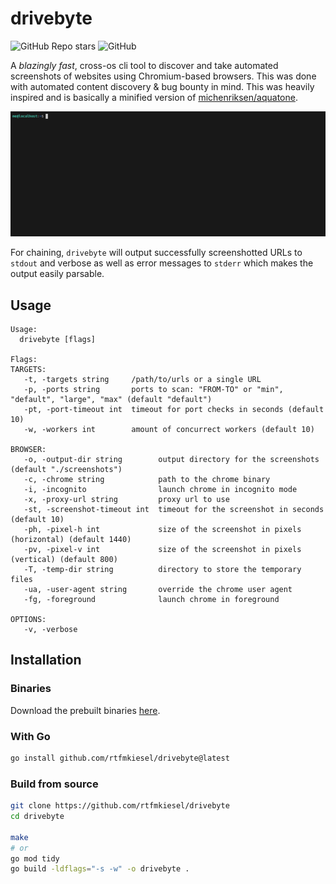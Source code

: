 # drivebyte
![GitHub Repo stars](https://img.shields.io/github/stars/rtfmkiesel/drivebyte) ![GitHub](https://img.shields.io/github/license/rtfmkiesel/drivebyte)

A *blazingly fast*, cross-os cli tool to discover and take automated screenshots of websites using Chromium-based browsers. This was done with automated content discovery & bug bounty in mind. This was heavily inspired and is basically a minified version of [michenriksen/aquatone](https://github.com/michenriksen/aquatone). 

![](demo.gif)

For chaining, `drivebyte` will output successfully screenshotted URLs to `stdout` and verbose as well as error messages to `stderr` which makes the output easily parsable. 

## Usage
```
Usage:
  drivebyte [flags]

Flags:
TARGETS:
   -t, -targets string     /path/to/urls or a single URL
   -p, -ports string       ports to scan: "FROM-TO" or "min", "default", "large", "max" (default "default")
   -pt, -port-timeout int  timeout for port checks in seconds (default 10)
   -w, -workers int        amount of concurrect workers (default 10)

BROWSER:
   -o, -output-dir string        output directory for the screenshots (default "./screenshots")
   -c, -chrome string            path to the chrome binary
   -i, -incognito                launch chrome in incognito mode
   -x, -proxy-url string         proxy url to use
   -st, -screenshot-timeout int  timeout for the screenshot in seconds (default 10)
   -ph, -pixel-h int             size of the screenshot in pixels (horizontal) (default 1440)
   -pv, -pixel-v int             size of the screenshot in pixels (vertical) (default 800)
   -T, -temp-dir string          directory to store the temporary files
   -ua, -user-agent string       override the chrome user agent
   -fg, -foreground              launch chrome in foreground

OPTIONS:
   -v, -verbose
```

## Installation
### Binaries
Download the prebuilt binaries [here](https://github.com/rtfmkiesel/drivebyte/releases).

### With Go
```bash
go install github.com/rtfmkiesel/drivebyte@latest
```

### Build from source
```bash
git clone https://github.com/rtfmkiesel/drivebyte
cd drivebyte

make
# or
go mod tidy
go build -ldflags="-s -w" -o drivebyte .
```

